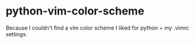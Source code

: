 # python-vim-color-scheme

Because I couldn't find a vim color scheme I liked for python + my .vimrc settings.
